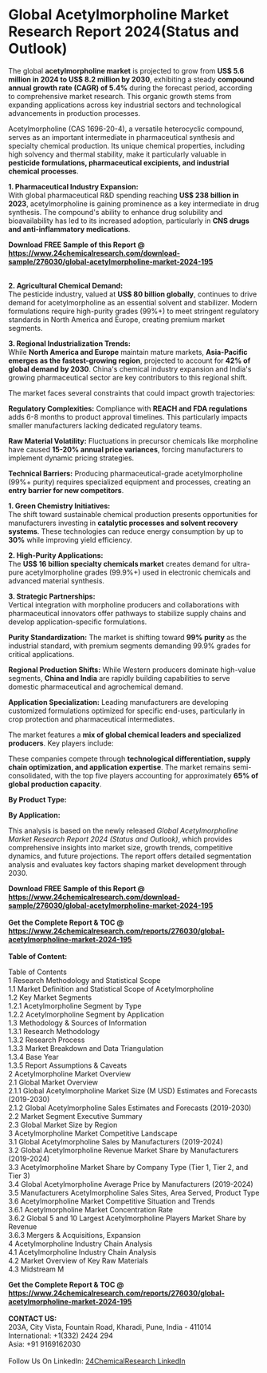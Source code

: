 <h1>Global Acetylmorpholine Market Research Report 2024(Status and Outlook)</h1><p>The global <strong>acetylmorpholine market</strong> is projected to grow from <strong>US$ 5.6 million in 2024 to US$ 8.2 million by 2030</strong>, exhibiting a steady <strong>compound annual growth rate (CAGR) of 5.4%</strong> during the forecast period, according to comprehensive market research. This organic growth stems from expanding applications across key industrial sectors and technological advancements in production processes.</p><p>Acetylmorpholine (CAS 1696-20-4), a versatile heterocyclic compound, serves as an important intermediate in pharmaceutical synthesis and specialty chemical production. Its unique chemical properties, including high solvency and thermal stability, make it particularly valuable in <strong>pesticide formulations, pharmaceutical excipients, and industrial chemical processes</strong>.</p><p><strong>1. Pharmaceutical Industry Expansion:</strong><br>
With global pharmaceutical R&amp;D spending reaching <strong>US$ 238 billion in 2023</strong>, acetylmorpholine is gaining prominence as a key intermediate in drug synthesis. The compound's ability to enhance drug solubility and bioavailability has led to its increased adoption, particularly in <strong>CNS drugs and anti-inflammatory medications</strong>.</p><div><b>Download FREE Sample of this Report @ 
            <a href="https://www.24chemicalresearch.com/download-sample/276030/global-acetylmorpholine-market-2024-195">
            https://www.24chemicalresearch.com/download-sample/276030/global-acetylmorpholine-market-2024-195</a></b></div><br><p><strong>2. Agricultural Chemical Demand:</strong><br>
The pesticide industry, valued at <strong>US$ 80 billion globally</strong>, continues to drive demand for acetylmorpholine as an essential solvent and stabilizer. Modern formulations require high-purity grades (99%+) to meet stringent regulatory standards in North America and Europe, creating premium market segments.</p><p><strong>3. Regional Industrialization Trends:</strong><br>
While <strong>North America and Europe</strong> maintain mature markets, <strong>Asia-Pacific emerges as the fastest-growing region</strong>, projected to account for <strong>42% of global demand by 2030</strong>. China's chemical industry expansion and India's growing pharmaceutical sector are key contributors to this regional shift.</p><p>The market faces several constraints that could impact growth trajectories:</p><p><strong>Regulatory Complexities:</strong> Compliance with <strong>REACH and FDA regulations</strong> adds 6-8 months to product approval timelines. This particularly impacts smaller manufacturers lacking dedicated regulatory teams.</p><p><strong>Raw Material Volatility:</strong> Fluctuations in precursor chemicals like morpholine have caused <strong>15-20% annual price variances</strong>, forcing manufacturers to implement dynamic pricing strategies.</p><p><strong>Technical Barriers:</strong> Producing pharmaceutical-grade acetylmorpholine (99%+ purity) requires specialized equipment and processes, creating an <strong>entry barrier for new competitors</strong>.</p><p><strong>1. Green Chemistry Initiatives:</strong><br>
The shift toward sustainable chemical production presents opportunities for manufacturers investing in <strong>catalytic processes and solvent recovery systems</strong>. These technologies can reduce energy consumption by up to <strong>30%</strong> while improving yield efficiency.</p><p><strong>2. High-Purity Applications:</strong><br>
The <strong>US$ 16 billion specialty chemicals market</strong> creates demand for ultra-pure acetylmorpholine grades (99.9%+) used in electronic chemicals and advanced material synthesis.</p><p><strong>3. Strategic Partnerships:</strong><br>
Vertical integration with morpholine producers and collaborations with pharmaceutical innovators offer pathways to stabilize supply chains and develop application-specific formulations.</p><p><strong>Purity Standardization:</strong> The market is shifting toward <strong>99% purity</strong> as the industrial standard, with premium segments demanding 99.9% grades for critical applications.</p><p><strong>Regional Production Shifts:</strong> While Western producers dominate high-value segments, <strong>China and India</strong> are rapidly building capabilities to serve domestic pharmaceutical and agrochemical demand.</p><p><strong>Application Specialization:</strong> Leading manufacturers are developing customized formulations optimized for specific end-uses, particularly in crop protection and pharmaceutical intermediates.</p><p>The market features a <strong>mix of global chemical leaders and specialized producers</strong>. Key players include:</p><p>These companies compete through <strong>technological differentiation, supply chain optimization, and application expertise</strong>. The market remains semi-consolidated, with the top five players accounting for approximately <strong>65% of global production capacity</strong>.</p><p><strong>By Product Type:</strong></p><p><strong>By Application:</strong></p><p>This analysis is based on the newly released <em>Global Acetylmorpholine Market Research Report 2024 (Status and Outlook)</em>, which provides comprehensive insights into market size, growth trends, competitive dynamics, and future projections. The report offers detailed segmentation analysis and evaluates key factors shaping market development through 2030.</p><div><b>Download FREE Sample of this Report @ 
            <a href="https://www.24chemicalresearch.com/download-sample/276030/global-acetylmorpholine-market-2024-195">
            https://www.24chemicalresearch.com/download-sample/276030/global-acetylmorpholine-market-2024-195</a></b></div><br><div><b>Get the Complete Report & TOC @ 
            <a href="https://www.24chemicalresearch.com/reports/276030/global-acetylmorpholine-market-2024-195">
            https://www.24chemicalresearch.com/reports/276030/global-acetylmorpholine-market-2024-195</a></b></div><br>
            <b>Table of Content:</b><p>Table of Contents<br />
1 Research Methodology and Statistical Scope<br />
1.1 Market Definition and Statistical Scope of Acetylmorpholine<br />
1.2 Key Market Segments<br />
1.2.1 Acetylmorpholine Segment by Type<br />
1.2.2 Acetylmorpholine Segment by Application<br />
1.3 Methodology & Sources of Information<br />
1.3.1 Research Methodology<br />
1.3.2 Research Process<br />
1.3.3 Market Breakdown and Data Triangulation<br />
1.3.4 Base Year<br />
1.3.5 Report Assumptions & Caveats<br />
2 Acetylmorpholine Market Overview<br />
2.1 Global Market Overview<br />
2.1.1 Global Acetylmorpholine Market Size (M USD) Estimates and Forecasts (2019-2030)<br />
2.1.2 Global Acetylmorpholine Sales Estimates and Forecasts (2019-2030)<br />
2.2 Market Segment Executive Summary<br />
2.3 Global Market Size by Region<br />
3 Acetylmorpholine Market Competitive Landscape<br />
3.1 Global Acetylmorpholine Sales by Manufacturers (2019-2024)<br />
3.2 Global Acetylmorpholine Revenue Market Share by Manufacturers (2019-2024)<br />
3.3 Acetylmorpholine Market Share by Company Type (Tier 1, Tier 2, and Tier 3)<br />
3.4 Global Acetylmorpholine Average Price by Manufacturers (2019-2024)<br />
3.5 Manufacturers Acetylmorpholine Sales Sites, Area Served, Product Type<br />
3.6 Acetylmorpholine Market Competitive Situation and Trends<br />
3.6.1 Acetylmorpholine Market Concentration Rate<br />
3.6.2 Global 5 and 10 Largest Acetylmorpholine Players Market Share by Revenue<br />
3.6.3 Mergers & Acquisitions, Expansion<br />
4 Acetylmorpholine Industry Chain Analysis<br />
4.1 Acetylmorpholine Industry Chain Analysis<br />
4.2 Market Overview of Key Raw Materials<br />
4.3 Midstream M</p><div><b>Get the Complete Report & TOC @ 
            <a href="https://www.24chemicalresearch.com/reports/276030/global-acetylmorpholine-market-2024-195">
            https://www.24chemicalresearch.com/reports/276030/global-acetylmorpholine-market-2024-195</a></b></div><br><b>CONTACT US:</b><br>
            203A, City Vista, Fountain Road, Kharadi, Pune, India - 411014<br>
            International: +1(332) 2424 294<br>
            Asia: +91 9169162030 <br><br>
            Follow Us On LinkedIn: <a href="https://www.linkedin.com/company/24chemicalresearch/">24ChemicalResearch LinkedIn</a>